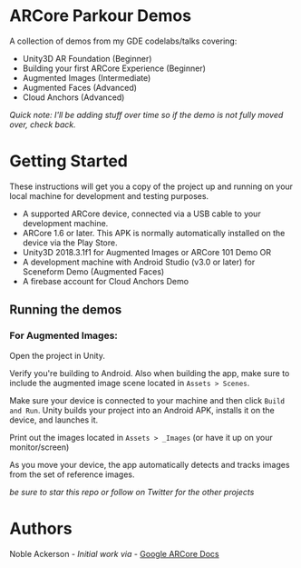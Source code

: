 # ARCore Parkour Demos

A collection of demos from my GDE codelabs/talks covering:

* Unity3D AR Foundation (Beginner)
* Building your first ARCore Experience (Beginner)
* Augmented Images (Intermediate)
* Augmented Faces (Advanced)
* Cloud Anchors (Advanced)

_Quick note: I'll be adding stuff over time so if the demo is not fully moved over, check back._

# Getting Started
These instructions will get you a copy of the project up and running on your local machine for development and testing purposes. 

* A supported ARCore device, connected via a USB cable to your development machine.
* ARCore 1.6 or later. This APK is normally automatically installed on the device via the Play Store. 
* Unity3D 2018.3.1f1 for Augmented Images or ARCore 101 Demo OR
* A development machine with Android Studio (v3.0 or later) for Sceneform Demo (Augmented Faces)
* A firebase account for Cloud Anchors Demo

## Running the demos

### For Augmented Images:

Open the project in Unity.

Verify you're building to Android. Also when building the app, make sure to include the augmented image scene located in `Assets > Scenes`.

Make sure your device is connected to your machine and then click `Build and Run`. Unity builds your project into an Android APK, installs it on the device, and launches it.

Print out the images located in `Assets > _Images` (or have it up on your monitor/screen)

As you move your device, the app automatically detects and tracks images from the set of reference images.

*be sure to star this repo or follow on Twitter for the other projects*
# Authors
Noble Ackerson - _Initial work via_ - [Google ARCore Docs](https://developers.google.com/ar/develop/unity/augmented-images/guide)
